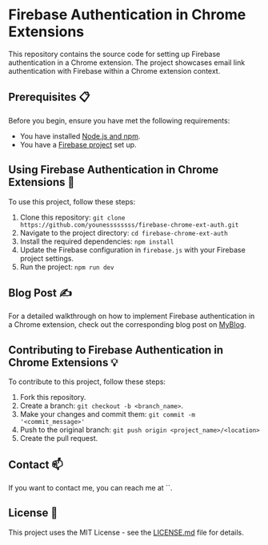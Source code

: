 # Firebase Authentication in Chrome Extensions

This repository contains the source code for setting up Firebase authentication in a Chrome extension. The project showcases email link authentication with Firebase within a Chrome extension context.

## Prerequisites 📋

Before you begin, ensure you have met the following requirements:

- You have installed [Node.js and npm](https://nodejs.org/en/).
- You have a [Firebase project](https://console.firebase.google.com/) set up.

## Using Firebase Authentication in Chrome Extensions 🚀

To use this project, follow these steps:

1. Clone this repository: `git clone https://github.com/younessssssss/firebase-chrome-ext-auth.git`
2. Navigate to the project directory: `cd firebase-chrome-ext-auth`
3. Install the required dependencies: `npm install`
4. Update the Firebase configuration in `firebase.js` with your Firebase project settings.
5. Run the project: `npm run dev`

## Blog Post ✍️

For a detailed walkthrough on how to implement Firebase authentication in a Chrome extension, check out the corresponding blog post on [MyBlog](https://younessssssss.github.io/chrome/extension/firebase/authentication/2023/05/21/authenticating-firebase-with-email-link-in-chrome-extension.html).

## Contributing to Firebase Authentication in Chrome Extensions 💡

To contribute to this project, follow these steps:

1. Fork this repository.
2. Create a branch: `git checkout -b <branch_name>`.
3. Make your changes and commit them: `git commit -m '<commit_message>'`
4. Push to the original branch: `git push origin <project_name>/<location>`
5. Create the pull request.

## Contact 📫

If you want to contact me, you can reach me at ``.
<script
  type="text/javascript"
  src="https://storage.ko-fi.com/cdn/widget/Widget_2.js"
></script>
<script type="text/javascript">
  kofiwidget2.init("Donate to my blog", "#29abe0", "E1E3LJ4TH");
  kofiwidget2.draw();
</script>

## License 📝

This project uses the MIT License - see the [LICENSE.md](LICENSE.md) file for details.

